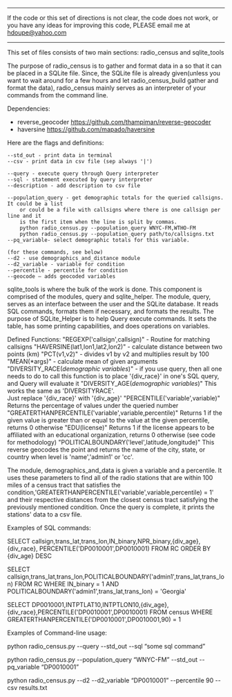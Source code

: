***************************************************************************************
If the code or this set of directions is not clear, the code does not work, or
you have any ideas for improving this code, PLEASE email me at hdoupe@yahoo.com
***************************************************************************************


This set of files consists of two main sections: radio_census and sqlite_tools

The purpose of radio_census is to gather and format data in a so that it can be 
placed in a SQLite file.  Since, the SQLite file is already given(unless you want
to wait around for a few hours and let radio_census_build gather and format the data), 
radio_census mainly serves as an interpreter of your commands from the command line.


Dependencies:
-	reverse_geocoder
https://github.com/thampiman/reverse-geocoder
-	haversine
https://github.com/mapado/haversine

Here are the flags and definitions:
	
	--std_out - print data in terminal
	--csv - print data in csv file (sep always '|')
	
	--query - execute query through Query interpreter
	--sql - statement executed by query interpreter
	--description - add description to csv file

	--population_query - get demographic totals for the queried callsigns. It could be a list
		or could be a file with callsigns where there is one callsign per line and it
		is the first item when the line is split by commas.
		python radio_census.py --population_query WNYC-FM,WTHO-FM
		python radio_census.py --population_query path/to/callsigns.txt
	--pq_variable- select demographic totals for this variable.
	
	(for these commands, see below)
	--d2 - use demographics_and_distance module
	--d2_variable - variable for condition
	--percentile - percentile for condition
	--geocode – adds geocoded variables

sqlite_tools is where the bulk of the work is done.  This component is comprised of the
modules, query and sqlite_helper.  The module, query, serves as an interface between the user and 
the SQLite database.  It reads SQL commands, formats them if necessary, and formats the
results.  The purpose of SQLite_Helper is to help Query execute commands.  It sets the table,
has some printing capabilities, and does operations on variables.

Defined Functions:
	"REGEXP('callsign',callsign)" - Routine for matching callsigns
	"HAVERSINE(lat1,lon1,lat2,lon2)" - calculate distance between two points (km)
	"PCT(v1,v2)" - divides v1 by v2 and multiplies result by 100
	"MEAN(*args)" - calculate mean of given arguments
	"DIVERSITY_RACE(*demographic variables*)" - if you use query, then all one needs
		to do to call this function is to place '{div_race}' in one's SQL query, and
		Query will evaluate it
	"DIVERSITY_AGE(*demographic variables*)" This works the same as 'DIVERSITYRACE'.  
		Just replace '{div_race}' with '{div_age}'
	"PERCENTILE('variable',variable)" Returns the percentage of values under the queried number
	"GREATERTHANPERCENTILE('variable',variable,percentile)" Returns 1 if the given 
		value is greater than or equal to the value at the given percentile, 
		returns 0 otherwise
	"EDU(license)" Returns 1 if the license appears to be affiliated with an educational
		organization, returns 0 otherwise (see code for methodology)
	"POLITICALBOUNDARY('level',latitude,longitude)" This reverse geocodes the point and 
		returns the name of the city, state, or country when level is 'name','admin1'
		or 'cc'.

The module, demographics_and_data  is given a variable and a percentile.  It uses these
parameters to find all of the radio stations that are within 100 miles of a census 
tract that satisfies the condition,'GREATERTHANPERCENTILE('variable',variable,percentile) = 1'
and their respective distances from the closest census tract satisfying the previously 
mentioned condition. Once the query is complete, it prints the stations' data to a csv file.

Examples of SQL commands:

SELECT callsign,trans_lat,trans_lon,IN_binary,NPR_binary,{div_age},{div_race}, PERCENTILE('DP0010001',DP0010001) FROM RC ORDER BY {div_age} DESC

SELECT callsign,trans_lat,trans_lon,POLITICALBOUNDARY('admin1',trans_lat,trans_lon) FROM RC WHERE IN_binary = 1 AND POLITICALBOUNDARY('admin1',trans_lat,trans_lon) = 'Georgia'

SELECT DP0010001,INTPTLAT10,INTPTLON10,{div_age},{div_race},PERCENTILE('DP0010001',DP0010001) FROM census  WHERE GREATERTHANPERCENTILE('DP0010001',DP0010001,90) = 1

Examples of Command-line usage:

python radio_census.py --query --std_out --sql  “some sql command”

python radio_census.py --population_query “WNYC-FM” --std_out --pq_variable “DP0010001” 

python radio_census.py --d2 --d2_variable “DP0010001” --percentile 90 --csv results.txt

